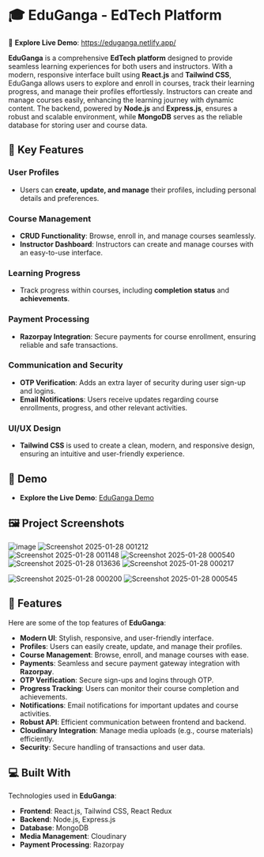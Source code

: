 # 🎓 **EduGanga - EdTech Platform**

🚀 **Explore Live Demo**:  https://eduganga.netlify.app/

**EduGanga** is a comprehensive **EdTech platform** designed to provide seamless learning experiences for both users and instructors. With a modern, responsive interface built using **React.js** and **Tailwind CSS**, EduGanga allows users to explore and enroll in courses, track their learning progress, and manage their profiles effortlessly. Instructors can create and manage courses easily, enhancing the learning journey with dynamic content. The backend, powered by **Node.js** and **Express.js**, ensures a robust and scalable environment, while **MongoDB** serves as the reliable database for storing user and course data.

## 🌟 **Key Features**

### **User Profiles**  
- Users can **create, update, and manage** their profiles, including personal details and preferences.

### **Course Management**  
- **CRUD Functionality**: Browse, enroll in, and manage courses seamlessly.  
- **Instructor Dashboard**: Instructors can create and manage courses with an easy-to-use interface.

### **Learning Progress**  
- Track progress within courses, including **completion status** and **achievements**.

### **Payment Processing**  
- **Razorpay Integration**: Secure payments for course enrollment, ensuring reliable and safe transactions.

### **Communication and Security**  
- **OTP Verification**: Adds an extra layer of security during user sign-up and logins.  
- **Email Notifications**: Users receive updates regarding course enrollments, progress, and other relevant activities.

### **UI/UX Design**  
- **Tailwind CSS** is used to create a clean, modern, and responsive design, ensuring an intuitive and user-friendly experience.

## 🚀 **Demo**
- **Explore the Live Demo**: [EduGanga Demo](#)

## 🖼️ **Project Screenshots**
![image](https://github.com/user-attachments/assets/aca1e544-dbde-41bd-ac08-c2a63c402b22)
![Screenshot 2025-01-28 001212](https://github.com/user-attachments/assets/1b9a23b8-1556-43a0-86bb-2e917587bdcc)
![Screenshot 2025-01-28 001148](https://github.com/user-attachments/assets/5c12bc10-3bf1-4322-84cc-1fd1f0377aca)
![Screenshot 2025-01-28 000540](https://github.com/user-attachments/assets/51aaa913-531c-4fff-9ce4-8b5b0293b827)
![Screenshot 2025-01-28 013636](https://github.com/user-attachments/assets/8c7b683a-d156-4e31-a1bc-c6ad969b136e)
![Screenshot 2025-01-28 000217](https://github.com/user-attachments/assets/a1642b7b-6f64-441e-b8bb-1d56836bd629)

![Screenshot 2025-01-28 000200](https://github.com/user-attachments/assets/3e096854-4892-421a-97d1-2d56109d450f)
![Screenshot 2025-01-28 000545](https://github.com/user-attachments/assets/c0323b19-a717-4d5b-8bb6-a0f7bfa093d5)





## 🧐 **Features**
Here are some of the top features of **EduGanga**:

- **Modern UI**: Stylish, responsive, and user-friendly interface.  
- **Profiles**: Users can easily create, update, and manage their profiles.  
- **Course Management**: Browse, enroll, and manage courses with ease.  
- **Payments**: Seamless and secure payment gateway integration with **Razorpay**.  
- **OTP Verification**: Secure sign-ups and logins through OTP.  
- **Progress Tracking**: Users can monitor their course completion and achievements.  
- **Notifications**: Email notifications for important updates and course activities.  
- **Robust API**: Efficient communication between frontend and backend.  
- **Cloudinary Integration**: Manage media uploads (e.g., course materials) efficiently.  
- **Security**: Secure handling of transactions and user data.  

## 💻 **Built With**
Technologies used in **EduGanga**:

- **Frontend**: React.js, Tailwind CSS, React Redux  
- **Backend**: Node.js, Express.js  
- **Database**: MongoDB  
- **Media Management**: Cloudinary  
- **Payment Processing**: Razorpay  

